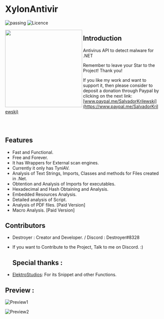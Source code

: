 # XylonAntivir

![passing](https://img.shields.io/badge/build-passing-brightgreen) ![Licence](https://img.shields.io/badge/license-GPL%20(%3E%3D%202)-blue) 


<img align="left" width="250" height="250" src="https://i.ibb.co/XjvH42T/resized1.png">




## Introduction
Antivirus API to detect malware for .NET

Remember to leave your Star to the Project! Thank you!

If you like my work and want to support it, then please consider to deposit a donation through Paypal by clicking on the next link: [www.paypal.me/SalvadorKrilewski](https://www.paypal.me/SalvadorKrilewski)

![]()

![]() 

![]() 

## Features

- Fast and Functional.
- Free and Forever.
- It has Wrappers for External scan engines.
- Currently it only has TyniAV.
- Analysis of Text Strings, Imports, Classes and methods for Files created in .Net.
- Obtention and Analysis of Imports for executables.
- Hexadecimal and Hash Obtaining and Analysis.
- Embedded Resources Analysis.
- Detailed analysis of Script.
- Analysis of PDF files. [Paid Version]
- Macro Analysis. [Paid Version]

## Contributors
- Destroyer : Creator and Developer.  / Discord : Destroyer#8328
- If you want to Contribute to the Project, Talk to me on Discord. :)

  ## Special thanks :
- [ElektroStudios](https://github.com/ElektroStudios): For its Snippet and other Functions.

## Preview :

![Preview1]( )

![Preview2]( )
